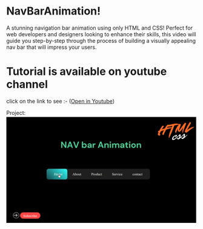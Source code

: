 # NavBarAnimation!

A stunning navigation bar animation using only HTML and CSS! Perfect for web developers and designers looking to enhance their skills, this video will guide you step-by-step through the process of building a visually appealing nav bar that will impress your users.

# Tutorial is available on youtube channel 
click on the link to see :- ([Open in Youtube](https://youtu.be/98yycLckHhc))

Project:
![screenshot](NAVBar.png)
